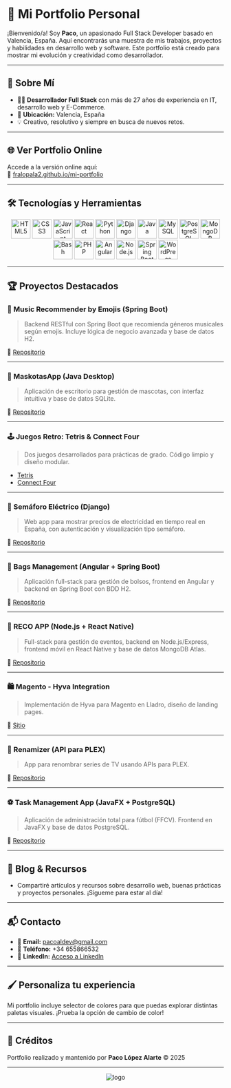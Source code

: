 # 🌟 Mi Portfolio Personal

¡Bienvenido/a! Soy **Paco**, un apasionado Full Stack Developer basado en Valencia, España. Aquí encontrarás una muestra de mis trabajos, proyectos y habilidades en desarrollo web y software. Este portfolio está creado para mostrar mi evolución y creatividad como desarrollador.

---

## 🚀 Sobre Mí

- 👨‍💻 **Desarrollador Full Stack** con más de 27 años de experiencia en IT, desarrollo web y E-Commerce.
- 📍 **Ubicación:** Valencia, España
- 💡 Creativo, resolutivo y siempre en busca de nuevos retos.

---

## 🌐 Ver Portfolio Online

Accede a la versión online aquí:  
🔗 [fralopala2.github.io/mi-portfolio](https://fralopala2.github.io/mi-portfolio)

---

## 🛠️ Tecnologías y Herramientas

<div align="center">
  <img src="https://cdn.jsdelivr.net/gh/devicons/devicon@latest/icons/html5/html5-original.svg" alt="HTML5" width="45" />
  <img src="https://cdn.jsdelivr.net/gh/devicons/devicon@latest/icons/css3/css3-original.svg" alt="CSS3" width="45" />
  <img src="https://cdn.jsdelivr.net/gh/devicons/devicon@latest/icons/javascript/javascript-original.svg" alt="JavaScript" width="45" />
  <img src="https://cdn.jsdelivr.net/gh/devicons/devicon@latest/icons/react/react-original.svg" alt="React" width="45" />
  <img src="https://cdn.jsdelivr.net/gh/devicons/devicon@latest/icons/python/python-original.svg" alt="Python" width="45" />
  <img src="https://cdn.jsdelivr.net/gh/devicons/devicon@latest/icons/django/django-plain.svg" alt="Django" width="45" />
  <img src="https://cdn.jsdelivr.net/gh/devicons/devicon@latest/icons/java/java-original.svg" alt="Java" width="45" />
  <img src="https://cdn.jsdelivr.net/gh/devicons/devicon@latest/icons/mysql/mysql-original.svg" alt="MySQL" width="45" />
  <img src="https://cdn.jsdelivr.net/gh/devicons/devicon@latest/icons/postgresql/postgresql-original.svg" alt="PostgreSQL" width="45" />
  <img src="https://cdn.jsdelivr.net/gh/devicons/devicon@latest/icons/mongodb/mongodb-original.svg" alt="MongoDB" width="45" />
  <img src="https://cdn.jsdelivr.net/gh/devicons/devicon@latest/icons/bash/bash-original.svg" alt="Bash" width="45" />
  <img src="https://cdn.jsdelivr.net/gh/devicons/devicon@latest/icons/php/php-original.svg" alt="PHP" width="45" />
  <img src="https://cdn.jsdelivr.net/gh/devicons/devicon@latest/icons/angularjs/angularjs-original.svg" alt="Angular" width="45" />
  <img src="https://cdn.jsdelivr.net/gh/devicons/devicon@latest/icons/nodejs/nodejs-original.svg" alt="Node.js" width="45" />
  <img src="https://cdn.jsdelivr.net/gh/devicons/devicon@latest/icons/spring/spring-original.svg" alt="Spring Boot" width="45" />
  <img src="https://cdn.jsdelivr.net/gh/devicons/devicon@latest/icons/wordpress/wordpress-original.svg" alt="WordPress" width="45" />
</div>

---

## 🏆 Proyectos Destacados

### 🎵 Music Recommender by Emojis (Spring Boot)
> Backend RESTful con Spring Boot que recomienda géneros musicales según emojis. Incluye lógica de negocio avanzada y base de datos H2.

🔗 [Repositorio](https://github.com/Fralopala2/recomendador-musica.git)

---

### 🐾 MaskotasApp (Java Desktop)
> Aplicación de escritorio para gestión de mascotas, con interfaz intuitiva y base de datos SQLite.

🔗 [Repositorio](https://github.com/Fralopala2/MaskotasApp.git)

---

### 🕹️ Juegos Retro: Tetris & Connect Four
> Dos juegos desarrollados para prácticas de grado. Código limpio y diseño modular.

- [Tetris](https://github.com/Fralopala2/BO-TETRIS.git)
- [Connect Four](https://github.com/Fralopala2/4enRaya.git)

---

### 🚦 Semáforo Eléctrico (Django)
> Web app para mostrar precios de electricidad en tiempo real en España, con autenticación y visualización tipo semáforo.

🔗 [Repositorio](https://github.com/Fralopala2/semaforo_electrico.git)

---

### 👜 Bags Management (Angular + Spring Boot)
> Aplicación full-stack para gestión de bolsos, frontend en Angular y backend en Spring Boot con BDD H2.

🔗 [Repositorio](https://github.com/Fralopala2/gestion-bolsos.git)

---

### 🎉 RECO APP (Node.js + React Native)
> Full-stack para gestión de eventos, backend en Node.js/Express, frontend móvil en React Native y base de datos MongoDB Atlas.

🔗 [Repositorio](https://github.com/Fralopala2/RECO-FullStack.git)

---

### 🛍️ Magento - Hyva Integration
> Implementación de Hyva para Magento en Lladro, diseño de landing pages.

🔗 [Sitio](https://www.lladro.com/es_es/)

---

### 🦸 Renamizer (API para PLEX)
> App para renombrar series de TV usando APIs para PLEX.

🔗 [Repositorio](https://github.com/Fralopala2/renamizer.git)

---

### ⚽ Task Management App (JavaFX + PostgreSQL)
> Aplicación de administración total para fútbol (FFCV). Frontend en JavaFX y base de datos PostgreSQL.

🔗 [Repositorio](https://github.com/Fralopala2/Proyecto-FFCV.git)

---

## 📄 Blog & Recursos

- Compartiré artículos y recursos sobre desarrollo web, buenas prácticas y proyectos personales. ¡Sígueme para estar al día!

---

## 📬 Contacto

- 📧 **Email:** pacoaldev@gmail.com
- 📱 **Teléfono:** +34 655866532
- 💼 **LinkedIn:** [Acceso a Linkedln](www.linkedin.com/in/fmlalinked)

---

## 🖌️ Personaliza tu experiencia

Mi portfolio incluye selector de colores para que puedas explorar distintas paletas visuales. ¡Prueba la opción de cambio de color!

---

## 📢 Créditos

Portfolio realizado y mantenido por **Paco López Alarte** © 2025

---

<p align="center">
<img src="https://github.com/user-attachments/assets/a8851d3c-6fc1-4a68-a0e4-256b0bc7adc9" alt="logo">
</p>
